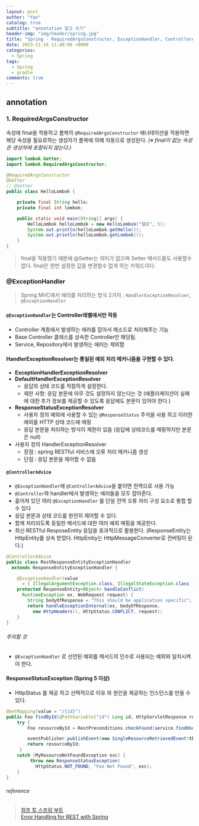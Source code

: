 ```yaml
---
layout: post
author: "Yan"
catalog: true
subtitle: "annotation 알고 쓰기"
header-img: "img/header/spring.jpg"
title: "Spring - RequiredArgsConstructor, ExceptionHandler, ControllerAdvice"
date: 2023-11-16 11:40:08 +0000
categories:
  - Spring
tags:
  - Spring
  - gradle
comments: true
---
```


## annotation

### 1. RequiredArgsConstructor

속성에 final을 적용하고 롬복의 `@RequiredArgsConstructor` 애너테이션을 적용하면 
해당 속성을 필요로하는 생성자가 롬복에 의해 자동으로 생성된다. _(※ final이 없는 속성은 생성자에 포함되지 않는다.)_


```java
import lombok.Getter;
import lombok.RequiredArgsConstructor;

@RequiredArgsConstructor
@Getter
// @Setter
public class HelloLombok {

    private final String hello;
    private final int lombok;

    public static void main(String[] args) {
        HelloLombok helloLombok = new HelloLombok("헬로", 5);
        System.out.println(helloLombok.getHello());
        System.out.println(helloLombok.getLombok());
    }
}
```

> final을 적용했기 때문에 @Setter는 의미가 없으며 Setter 메서드들도 사용할수 없다. 
> final은 한번 설정한 값을 변경할수 없게 하는 키워드이다.

### @ExceptionHandler

> Spring MVC에서 에러를 처리하는 방식 2가지 : `HandlerExceptionResolver`, `@ExceptionHandler`

#### `@ExceptionHandler`는 Controller레벨에서만 작동

- Controller 계층에서 발생하는 에러를 잡아서 메소드로 처리해주는 기능
- Base Controller 클래스를 상속한 Controller만 해당됨.
- Service, Repository에서 발생하는 에러는 제외함

#### HandlerExceptionResolver는 통일된 예외 처리 메커니즘을 구현할 수 있다.

- **ExceptionHandlerExceptionResolver**
- **DefaultHandlerExceptionResolver**
  - 응답의 상태 코드를 적절하게 설정한다.
  - 제한 사항: 응답 본문에 아무 것도 설정하지 않는다는 것 (애플리케이션이 실패에 대한 추가 정보를 제공할 수 있도록 응답에도 본문이 있어야 한다.)
- **ResponseStatusExceptionResolver**
  - 사용자 정의 예외에 사용할 수 있는 `@ResponseStatus` 주석을 사용 하고 이러한 예외를 HTTP 상태 코드에 매핑
  - 응답 본문을 처리하는 방식이 제한이 있음 (응답에 상태코드를 매핑하지만 본문은 null)
- 사용자 정의 HandlerExceptionResolver
  - 장점 : spring RESTful 서비스에 오류 처리 메커니즘 생성
  - 단점 : 응답 본문을 제어할 수 없음

#### `@ControllerAdvice`

- `@ExceptionHandler`에 `@ControllerAdvice`을 붙이면 전역으로 사용 가능
- `@Controller`와 handler에서 발생하는 에러들을 모두 잡아준다.
- 흩어져 있던 여러 `@ExceptionHandler` 를 단일 전역 오류 처리 구성 요소로 통합 할 수 있다 
- 응답 본문과 상태 코드를 완전히 제어할 수 있다.
- 함께 처리되도록 동일한 메서드에 대한 여러 예외 매핑을 제공한다.
- 최신 RESTful ResposeEntity 응답을 효과적으로 활용한다. (ResponseEntity는 HttpEntity를 상속 받았다. HttpEnitiy는 HttpMessageConverter로 컨버팅이 된다.)

```java
@ControllerAdvice
public class RestResponseEntityExceptionHandler 
  extends ResponseEntityExceptionHandler {

    @ExceptionHandler(value 
      = { IllegalArgumentException.class, IllegalStateException.class })
    protected ResponseEntity<Object> handleConflict(
      RuntimeException ex, WebRequest request) {
        String bodyOfResponse = "This should be application specific";
        return handleExceptionInternal(ex, bodyOfResponse, 
          new HttpHeaders(), HttpStatus.CONFLICT, request);
    }
}
```

###### 주의할 것

- `@ExceptionHandler` 로 선언된 예외를 메서드의 인수로 사용되는 예외와 일치시켜야 한다.

#### ResponseStatusException (Spring 5 이상)

- HttpStatus 를 제공 하고 선택적으로 이유 와 원인을 제공하는 인스턴스를 만들 수 있다.

```java
@GetMapping(value = "/{id}")
public Foo findById(@PathVariable("id") Long id, HttpServletResponse response) {
    try {
        Foo resourceById = RestPreconditions.checkFound(service.findOne(id));

        eventPublisher.publishEvent(new SingleResourceRetrievedEvent(this, response));
        return resourceById;
     }
    catch (MyResourceNotFoundException exc) {
         throw new ResponseStatusException(
           HttpStatus.NOT_FOUND, "Foo Not Found", exc);
    }
}
```


###### reference

> [점프 투 스프링 부트](https://wikidocs.net/160957#requiredargsconstructor)  
> [Error Handling for REST with Spring](https://www.baeldung.com/exception-handling-for-rest-with-spring)